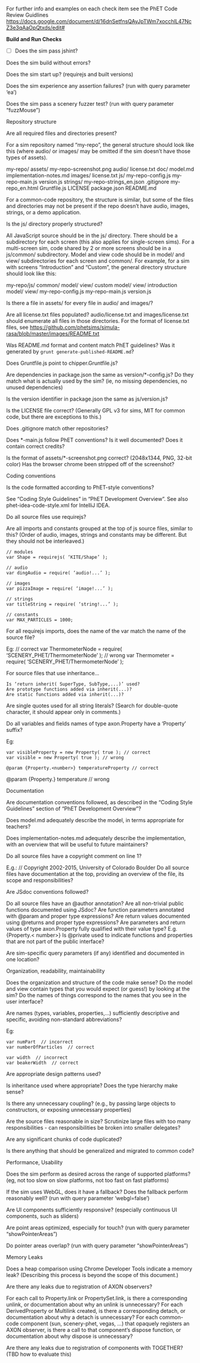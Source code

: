 For further info and examples on each check item see the PhET Code Review Guidlines https://docs.google.com/document/d/16dnSetfnsQAyJpTWm7xocchlL47NcZ3e3qAaOpQtxds/edit#

**Build and Run Checks**

- [ ] Does the sim pass jshint?

Does the sim build without errors?

Does the sim start up? (requirejs and built versions)

Does the sim experience any assertion failures? (run with query parameter ‘ea’)

Does the sim pass a scenery fuzzer test? (run with query parameter “fuzzMouse”)

Repository structure

Are all required files and directories present?

For a sim repository named “my-repo”, the general structure should look like this (where audio/ or images/ may be omitted if the sim doesn’t have those types of assets).

my-repo/
	assets/
		my-repo-screenshot.png
	audio/
		license.txt
	doc/
		model.md
		implementation-notes.md
	images/
		license.txt
	js/
		my-repo-config.js
		my-repo-main.js
		version.js
	strings/
		my-repo-strings_en.json
	.gitignore
	my-repo_en.html
	Gruntfile.js
	LICENSE
	package.json
	README.md

For a common-code repository, the structure is similar, but some of the files and directories may not be present if the repo doesn’t have audio, images, strings, or a demo application. 

Is the js/ directory properly structured? 

All JavaScript source should be in the js/ directory. There should be a subdirectory for each screen (this also applies for single-screen sims).  For a multi-screen sim, code shared by 2 or more screens should be in a js/common/ subdirectory. Model and view code should be in model/ and view/ subdirectories for each screen and common/.  For example, for a sim with screens “Introduction” and “Custom”, the general directory structure should look like this:

my-repo/js/
	common/
		model/
		view/
custom
		model/
		view/
	introduction
		model/
		view/
my-repo-config.js
	my-repo-main.js
	version.js

Is there a file in assets/ for every file in audio/ and images/?

Are all license.txt files populated? audio/license.txt and images/license.txt should enumerate all files in those directories. For the format of license.txt files, see https://github.com/phetsims/simula-rasa/blob/master/images/README.txt

Was README.md format and content match PhET guidelines? Was it generated by `grunt generate-published-README.md`?

Does Gruntfile.js point to chipper.Gruntfile.js?

Are dependencies in package.json the same as version/*-config.js?  Do they match what is actually used by the sim? (ie, no missing dependencies, no unused dependencies)

Is the version identifier in package.json the same as js/version.js?

Is the LICENSE file correct? (Generally GPL v3 for sims, MIT for common code, but there are exceptions to this.)

Does .gitignore match other repositories?

Does *-main.js follow PhET conventions? Is it well documented? Does it contain correct credits?

Is the format of assets/*-screenshot.png correct? (2048x1344, PNG, 32-bit color) Has the browser chrome been stripped off of the screenshot?

Coding conventions

Is the code formatted according to PhET-style conventions? 

See “Coding Style Guidelines” in “PhET Development Overview”. 
See also phet-idea-code-style.xml for IntelliJ IDEA.

Do all source files use requirejs?

Are all imports and constants grouped at the top of js source files, similar to this? (Order of audio, images, strings and constants may be different. But they should not be interleaved.)

	// modules
	var Shape = requirejs( ‘KITE/Shape’ );

	// audio
	var dingAudio = require( ‘audio!...’ );

  	// images
	var pizzaImage = require( ‘image!...’ );

	// strings
	var titleString = require( ‘string!...’ );

	// constants
	var MAX_PARTICLES = 1000;

For all requirejs imports, does the name of the var match the name of the source file?  

Eg:
	// correct
	var ThermometerNode = require( ‘SCENERY_PHET/ThermometerNode’ );
	// wrong
	var Thermometer = require( ‘SCENERY_PHET/ThermometerNode’ );
 
For source files that use inheritance…

	Is ‘return inherit( SuperType, SubType,...)’ used?
	Are prototype functions added via inherit(...)?
	Are static functions added via inherit(...)?

Are single quotes used for all string literals? (Search for double-quote character, it should appear only in comments.)

Do all variables and fields names of type axon.Property have a ‘Property’ suffix? 

Eg:

	var visibleProperty = new Property( true ); // correct
	var visible = new Property( true ); // wrong

	@param {Property.<number>} temperatureProperty // correct
@param {Property.<number>} temperature // wrong	

Documentation

Are documentation conventions followed, as described in the “Coding Style Guidelines” section of “PhET Development Overview”?

Does model.md adequately describe the model, in terms appropriate for teachers?

Does implementation-notes.md adequately describe the implementation, with an overview that will be useful to future maintainers?

Do all source files have a copyright comment on line 1? 

E.g.: // Copyright 2002-2015, University of Colorado Boulder
Do all source files have documentation at the top, providing an overview of the file, its scope and responsibilities?

Are JSdoc conventions followed?
 
Do all source files have an @author annotation?
Are all non-trivial public functions documented using JSdoc? 
Are function parameters annotated with @param and proper type expressions?
Are return values documented using @returns and proper type expressions?
Are parameters and return values of type axon.Property fully qualified with their value type? E.g. {Property.< number>} 
Is @private used to indicate functions and properties that are not part of the public interface?

Are sim-specific query parameters (if any) identified and documented in one location?

Organization, readability, maintainability

Does the organization and structure of the code make sense? Do the model and view contain types that you would expect (or guess!) by looking at the sim? Do the names of things correspond to the names that you see in the user interface?

Are names (types, variables, properties,...) sufficiently descriptive and specific, avoiding non-standard abbreviations? 

Eg:

	var numPart  // incorrect
	var numberOfParticles  // correct

	var width  // incorrect
	var beakerWidth  // correct

Are appropriate design patterns used?

Is inheritance used where appropriate? Does the type hierarchy make sense?

Is there any unnecessary coupling? (e.g., by passing large objects to constructors, or exposing unnecessary properties)

Are the source files reasonable in size? Scrutinize large files with too many responsibilities - can responsibilities be broken into smaller delegates?

Are any significant chunks of code duplicated?

Is there anything that should be generalized and migrated to common code?

Performance, Usability

Does the sim perform as desired across the range of supported platforms? (eg, not too slow on slow platforms, not too fast on fast platforms) 

If the sim uses WebGL, does it have a fallback? Does the fallback perform reasonably well? (run with query parameter ‘webgl=false’)

Are UI components sufficiently responsive? (especially continuous UI components, such as sliders)

Are point areas optimized, especially for touch? (run with query parameter “showPointerAreas”)

Do pointer areas overlap? (run with query parameter “showPointerAreas”)

Memory Leaks

Does a heap comparison using Chrome Developer Tools indicate a memory leak? (Describing this process is beyond the scope of this document.)

Are there any leaks due to registration of AXON observers? 

For each call to Property.link or PropertySet.link, is there a corresponding unlink, or documentation about why an unlink is unnecessary?
For each DerivedProperty or Multilink created, is there a corresponding detach, or documentation about why a detach is unnecessary?
For each common-code component (sun, scenery-phet, vegas, …) that opaquely registers an AXON observer, is there a call to that component’s dispose function, or documentation about why dispose is unnecessary?

Are there any leaks due to registration of components with TOGETHER? 
(TBD how to evaluate this)


